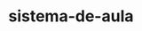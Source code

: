 # sistema-de-aula


<!-- <form>

<label>Docente:
  <input type="text">
</label>

<label>Curso:
    <input type="text">
</label>

<label>UC:
    <input type="number">
</label>


<p></p>
<label for="txt2">Resumo das atividades:</label>

<textarea id="txt2"></textarea>

<p></p>
<form>

    <input type="radio"name="computador" value="computador" >Computador
    <input type="radio"name="papelaria" value="papelaria" >Papelaria
    <input type="radio"name="datashow" value="datashow" >Datashow
    <input type="radio"name="kit maker" value="kit maker" >Kit maker

</form>



<p></p>
    <input type="date" id="data" name="Confirmar">


<br>
    <input type="submit" value="Enviar">
</form>
<table class="table">
  <thead>
    <tr>
      <th scope="col">#</th>
      <th scope="col">First</th>
      <th scope="col">Last</th>
      <th scope="col">Handle</th>
    </tr>
  </thead>
  <tbody>
    <tr>
      <th scope="row">1</th>
      <td>Mark</td>
      <td>Otto</td>
      <td>@mdo</td>
    </tr>
    <tr>
      <th scope="row">2</th>
      <td>Jacob</td>
      <td>Thornton</td>
      <td>@fat</td>
    </tr>
    <tr>
      <th scope="row">3</th>
      <td colspan="2">Larry the Bird</td>
      <td>@twitter</td>
    </tr>
      </tbody>
</table>
-->  




<!--
<p></p>
    <input type="date" id="data" name="Confirmar">


<br>
    <input type="submit" value="Enviar">
</form>
<table class="table">
  <thead>
    <tr>
      <th scope="col">#</th>
      <th scope="col">First</th>
      <th scope="col">Last</th>
      <th scope="col">Handle</th>
    </tr>
  </thead>
  <tbody>
    <tr>
      <th scope="row">1</th>
      <td>Mark</td>
      <td>Otto</td>
      <td>@mdo</td>
    </tr>
    <tr>
      <th scope="row">2</th>
      <td>Jacob</td>
      <td>Thornton</td>
      <td>@fat</td>
    </tr>
    <tr>
      <th scope="row">3</th>
      <td colspan="2">Larry the Bird</td>
      <td>@twitter</td>
    </tr>
      </tbody>
</table>-->
